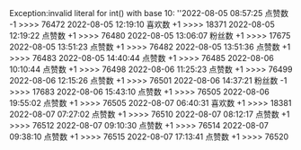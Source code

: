 Exception:invalid literal for int() with base 10: ''2022-08-05  08:57:25   点赞数 -1 >>>> 76472
2022-08-05  12:19:10   喜欢数 +1 >>>> 18371
2022-08-05  12:19:22   点赞数 +1 >>>> 76480
2022-08-05  13:06:07   粉丝数 +1 >>>> 17675
2022-08-05  13:51:23   点赞数 +1 >>>> 76482
2022-08-05  13:51:36   点赞数 +1 >>>> 76483
2022-08-05  14:40:44   点赞数 +1 >>>> 76485
2022-08-06  10:10:44   点赞数 +1 >>>> 76498
2022-08-06  11:25:23   点赞数 +1 >>>> 76499
2022-08-06  12:15:26   点赞数 +1 >>>> 76501
2022-08-06  14:37:21   粉丝数 -1 >>>> 17683
2022-08-06  15:43:10   点赞数 +1 >>>> 76505
2022-08-06  19:55:02   点赞数 +1 >>>> 76505
2022-08-07  06:40:31   喜欢数 +1 >>>> 18381
2022-08-07  07:27:02   点赞数 +1 >>>> 76510
2022-08-07  08:12:17   点赞数 +1 >>>> 76512
2022-08-07  09:10:30   点赞数 +1 >>>> 76514
2022-08-07  09:38:10   点赞数 +1 >>>> 76515
2022-08-07  17:13:41   点赞数 +1 >>>> 76520
